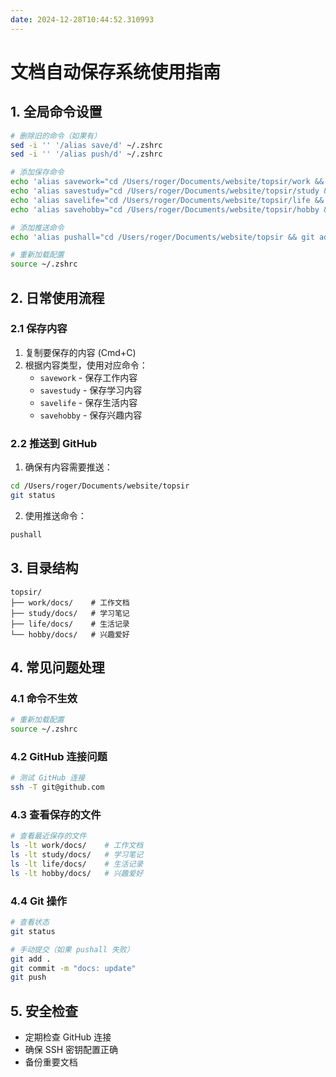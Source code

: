```yaml
---
date: 2024-12-28T10:44:52.310993
---
```


# 文档自动保存系统使用指南

## 1. 全局命令设置

```bash
# 删除旧的命令（如果有）
sed -i '' '/alias save/d' ~/.zshrc
sed -i '' '/alias push/d' ~/.zshrc

# 添加保存命令
echo 'alias savework="cd /Users/roger/Documents/website/topsir/work && ./save.sh"' >> ~/.zshrc
echo 'alias savestudy="cd /Users/roger/Documents/website/topsir/study && ./save.sh"' >> ~/.zshrc
echo 'alias savelife="cd /Users/roger/Documents/website/topsir/life && ./save.sh"' >> ~/.zshrc
echo 'alias savehobby="cd /Users/roger/Documents/website/topsir/hobby && ./save.sh"' >> ~/.zshrc

# 添加推送命令
echo 'alias pushall="cd /Users/roger/Documents/website/topsir && git add . && git commit -m \"docs: update $(date +%Y-%m-%d_%H:%M:%S)\" && git push"' >> ~/.zshrc

# 重新加载配置
source ~/.zshrc
```

## 2. 日常使用流程

### 2.1 保存内容
1. 复制要保存的内容 (Cmd+C)
2. 根据内容类型，使用对应命令：
   - `savework` - 保存工作内容
   - `savestudy` - 保存学习内容
   - `savelife` - 保存生活内容
   - `savehobby` - 保存兴趣内容

### 2.2 推送到 GitHub
1. 确保有内容需要推送：
```bash
cd /Users/roger/Documents/website/topsir
git status
```

2. 使用推送命令：
```bash
pushall
```

## 3. 目录结构
```
topsir/
├── work/docs/    # 工作文档
├── study/docs/   # 学习笔记
├── life/docs/    # 生活记录
└── hobby/docs/   # 兴趣爱好
```

## 4. 常见问题处理

### 4.1 命令不生效
```bash
# 重新加载配置
source ~/.zshrc
```

### 4.2 GitHub 连接问题
```bash
# 测试 GitHub 连接
ssh -T git@github.com
```

### 4.3 查看保存的文件
```bash
# 查看最近保存的文件
ls -lt work/docs/    # 工作文档
ls -lt study/docs/   # 学习笔记
ls -lt life/docs/    # 生活记录
ls -lt hobby/docs/   # 兴趣爱好
```

### 4.4 Git 操作
```bash
# 查看状态
git status

# 手动提交（如果 pushall 失败）
git add .
git commit -m "docs: update"
git push
```

## 5. 安全检查
- 定期检查 GitHub 连接
- 确保 SSH 密钥配置正确
- 备份重要文档